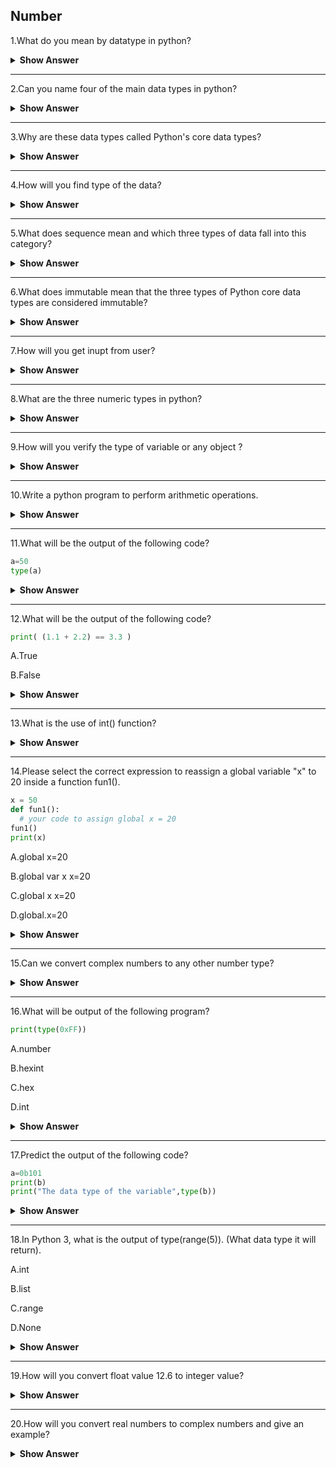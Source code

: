 ## Number

1.What do you mean by datatype in python?

<details><summary> <b>Show Answer</b> </summary>
  
 > A data type is a classification or categorization of knowledge items. This represents a useful type of operation that is frequently performed on a particular piece of data. Since everything is an object in Python programming, the data type is a class and the variables are instances (objects) of those classes.

</details>

---

2.Can you name four of the main data types in python?

<details><summary> <b>Show Answer</b> </summary>
  
 > - Numeric
 > - Sequence Type
 > - Boolean
 > - Set
 > - Dictionary
  
> Numbers, strings, lists, dictionaries, tuples, files, and sets are generally considered the main types of data. Types, None, and Booleans are sometimes also classified this way. The integer, floating-point, complex, fraction and decimal are numerical data types and simple strings and Unicode strings in Python 2 and text strings and byte strings in Python 3 are the types of string data types.
  
</details>

---

3.Why are these data types called Python's core data types?

<details><summary> <b>Show Answer</b> </summary>
  
> They are known as the core data types because they are part of the Python language itself and are always available to create other objects, you usually need to call functions in imported modules.
  
</details>

---

4.How will you find type of the data?

<details><summary> <b>Show Answer</b> </summary>
  
> **type()** function is used to determine the type of data type.
  
**Example**:
 
```python
a= 5
print("type of data",type(a))
```
<details><summary> <b>Explanation</b> </summary>  
  
> In python, type() method is used to find the type of the data stored in a variable.
  </details>
  </details>
 
 ---
 
5.What does sequence mean and which three types of data fall into this category?

<details><summary> <b>Show Answer</b> </summary>
  
 > - A sequence data type is a collection of objects ordered by a specific position. 
 > - In Python, Strings, lists, and tuples are the data types based on sequences. 
 > - The Sequences share common sequence operations, such as indexing, concatenation, and slicing, but also have type-specific method calls.
  
</details>

---

6.What does immutable mean that the three types of Python core data types are considered immutable? 

<details><summary> <b>Show Answer</b> </summary>
  
> 1. Immutable data types are object types that cannot be modified after they are created. 
   > - Python numbers 
   > - strings
   > - tuples fall into this category. 
  
> 2. You can't change an immutable object on the fly, but you can always create a new object by executing an expression.
  
</details>

---

7.How will you get inupt from user?

<details><summary> <b>Show Answer</b> </summary>
  
> In python we can use input() function to take input from user.But,it will differs when it comes to another data type like String. In that case we can use int(input()) to take input as a integer from user.
  
1.integer input - int(input())
  
2.String input - input()
  
**Example**:
  
```python
x=int(input("Enter a integer value"))
```
  
</details>

---

8.What are the three numeric types in python?

<details><summary> <b>Show Answer</b> </summary>
  
> Number data types store numeric values. They are immutable data types, which means that changing the value of a number data type results in a newly allocated object.In python we have three numeric data types,
  
 1.int
  
 2.float
  
 3.complex
  
> 1.int:
  
   - This datatype we can hold only the whole number,including negative numbers but not fractions. In Python, there is no limit to how long an integer value can be.
  
**Example** :
 
```python
 x=10  #int
```
 
> 2.float:
  
 - Using this data type we can store decimal values.
  
**Example** :

```python  
x=10.4  #float
```
  
> 3.complex:
  
 - In this data type we can store complex values.
  
**Example** :

```python  
x=2j  #complex
```
  
</details>

---

9.How will you verify the type of variable or any object ?

<details><summary> <b>Show Answer</b> </summary>
  
> In python we can use the type() function
  
**Example**:
  
```python
x=10
print(type(x))
```
  
**Output**:
  
<class 'int'>
  
  </details>
  
  ---

10.Write a python program to perform arithmetic operations.

<details><summary> <b>Show Answer</b> </summary>
  
```python
a=int(input())
b=int(input())
c=a+b
print("Addition",c)
d=a-b
print("Subtraction",d)
e=a//b
print("Division",e)
f=a*b
print("Multiplication",f)
g=a%b
print("Modulus",g)
h=a**b
print("Exponent",h)
```

**Output**:
  
enter the value of a:3
  
enter the value of b:4
  
Addition 7
  
Subtraction -1
  
Division 0
  
Multiplication 12
  
Modulus 3
  
Exponent 81

<details><summary> <b>Explanation</b> </summary>
  
> In this program to perform an arithmetic operations, first we declared a two variables to store an values and then we performed arithmetic operations like +,-,*,%,etc...
  
  </details>
  </details>
  
  ---
  
11.What will be the output of the following code?
  
```python
a=50
type(a)
```
<details><summary> <b>Show Answer</b> </summary>
  
**Output**:
  
> no output
  
<details><summary> <b>Explanation</b> </summary>
  
> Because we didn't print the type of the variable.
  
  </details>
  </details>

  ---
  
12.What will be the output of the following code?

```python
print( (1.1 + 2.2) == 3.3 )
```
  
A.True
  
B.False

<details><summary> <b>Show Answer</b> </summary>
  
> Option B.False
  
<details><summary> <b>Explanation</b> </summary>
  
> (1.1 + 2.2) it is not equal to 3.3, it is 3.3000000000000003.Use the round() function to compare exact values.
  
**Example**:

```python
print(round(1.1 + 2.2, 10) == round(3.3, 10))
```
  
  </details>
  </details>

 ---
  
13.What is the use of int() function?
  
<details><summary> <b>Show Answer</b> </summary>
  
> The int() function converts a string,hexadecimal,binary,octal and float to int.If the argument is a floating point, the conversion truncates the number. If the argument is outside the integer range, It converts the number into long type.
  
  </details>
  
  ---

14.Please select the correct expression to reassign a global variable "x" to 20 inside a function fun1().

  ```python
x = 50
def fun1():
    # your code to assign global x = 20
fun1()
print(x)
```
  
 A.global x=20
  
 B.global var x
    x=20
  
 C.global x
    x=20
  
 D.global.x=20

<details><summary> <b>Show Answer</b> </summary>
  
> Option C.global x
             x=20  
  
<details><summary> <b>Explanation</b> </summary>
  
> global x  x=20  is the correct answer,because other declarations are not correct syntax for global variable declarations.
  
<details><summary> <b>Correct Code</b> </summary>

```python
x = 50
def fun1():
   global x
   x=20  
fun1()
print(x)
```
  
  </details>
  </details>
  </details>
  
  ---
  
15.Can we convert complex numbers to any other number type?
 
<details><summary> <b>Show Answer</b> </summary>
  
> **No**  
  
<details><summary> <b>Explanation</b> </summary>
  
> We can't able to convert complex numbers to any other number type.Python will give you TypeError.This function converts other numeric values into floating values.

**Example**:
  
```python
i=10+1j
c=int(i)
print(c)
print(type(c))
```
  
</details>
  
**Output**:
  
it will throw an error the error is,
TypeError: can't convert complex to int

  </details>
  
  ---

16.What will be output of the following program?
  
```python
print(type(0xFF))
```

 A.number
  
 B.hexint
  
 C.hex
  
 D.int

<details><summary> <b>Show Answer</b> </summary>
  
> Option D.int
  
<details><summary> <b>Explanation</b> </summary>
  
> We can represent a integers in binary,octal and hexadecimal formats.
  
> - 0b or 0B for Binary and base is 2
> - 0o or 0O for Octal and base is 8
> - 0x or 0X for Hexadecimal and base is 16
  
  </details>
  </details>

  ---
  
17.Predict the output of the following code?
  
```python
a=0b101
print(b)
print("The data type of the variable",type(b))
``` 
  
<details><summary> <b>Show Answer</b> </summary> 
   
**Output**:
  
8
  
The data type of the variable <class 'int'>
   
 <details><summary> <b>Explanation</b> </summary>
   
> Integers can be binary, octal, and hexadecimal values.
   
   </details>
   </details>
   
 --- 
  
18.In Python 3, what is the output of type(range(5)). (What data type it will return).
   
 A.int
  
 B.list
  
 C.range
  
 D.None

<details><summary> <b>Show Answer</b> </summary>
  
> Option C.range
  
<details><summary> <b>Explanation</b> </summary>
  
> In python 3, the **range()** function returns range object,not list.

  </details>
   </details>

 --- 
  
19.How will you convert float value 12.6 to integer value?
   
<details><summary> <b>Show Answer</b> </summary>
  
> Float value can be converted to an integer value by calling  int() funtion.
  
**Example**:
  
```python
a=7.5
print(type(a))
a1=int(a)
print(type(a1))
```
  
</details>
  
 --- 
  
20.How will you convert real numbers to complex numbers and give an example?

<details><summary> <b>Show Answer</b> </summary>
  
> Numeric values can be converted into complex numbers with complex() function. 
  
**Example**:
  
```python 
a=8
print(a)
print(complex(a))
```
  
**Output**:
  
8
(8+0j)
  
<details><summary> <b>Explanation</b> </summary>

> To convert real numbers into complex numbers we can use **complex()**
  
</details>
  
  ---

21.What will be the output of the following code?

```python
a = 7
b = -8
x = complex(a,b)
print(x)
print(x.real)
print(x.imag)
```
   
  A.7-8
    7.8
   -8j
  
  B.(7-8j)
    7.0
   -8.0
  
  C.7-8j
    7.0
   -8.j
  
  D.None

<details><summary> <b>Show Answer</b> </summary>

 > Option c
     (7-8j)
     7.0
     -8.0
  
   </details>

  ---
  
22.What are the 4 built-in numeric data types in python?
   
<details><summary> <b>Show Answer</b> </summary>
  
  > - int: These are whole numbers of unlimited range. 
  > - long: These are long integers in Python 2. 
  > - float: These are floating point numbers represented as 64-bits    double precision numbers. 
  > - complex: Are unsigned numbers with real and imaginary components.
  
   </details>
   
---
